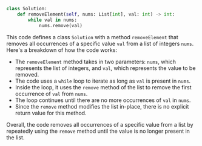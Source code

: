 ```python
class Solution:
    def removeElement(self, nums: List[int], val: int) -> int:
        while val in nums:
            nums.remove(val)
```

This code defines a class `Solution` with a method `removeElement` that removes all occurrences of a specific value `val` from a list of integers `nums`. Here's a breakdown of how the code works:

- The `removeElement` method takes in two parameters: `nums`, which represents the list of integers, and `val`, which represents the value to be removed.
- The code uses a `while` loop to iterate as long as `val` is present in `nums`.
- Inside the loop, it uses the `remove` method of the list to remove the first occurrence of `val` from `nums`.
- The loop continues until there are no more occurrences of `val` in `nums`.
- Since the `remove` method modifies the list in-place, there is no explicit return value for this method.

Overall, the code removes all occurrences of a specific value from a list by repeatedly using the `remove` method until the value is no longer present in the list.

